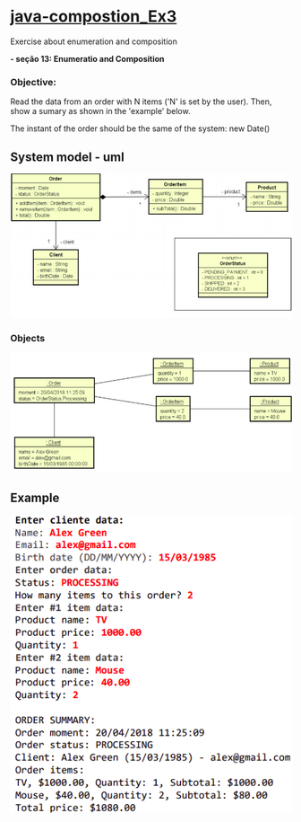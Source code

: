 # [java-compostion_Ex3](https://www.udemy.com/course/java-curso-completo)
Exercise about enumeration and composition

**- seção 13: Enumeratio and Composition**

### Objective: 
Read the data from an order with N items ('N' is set by the user). Then, show a sumary 
as shown in the 'example' below.

The instant of the order should be the same of the system: new Date()

## System model - uml
<p align="center">
  <img src="uml.png" width="600" title="program structure">
</p>

### Objects
<p align="center">
  <img src="/objects_memory.png" width="600" title="program structure">
</p>

## Example
<p align="center">
    <img src="example.png"/>
</p>


